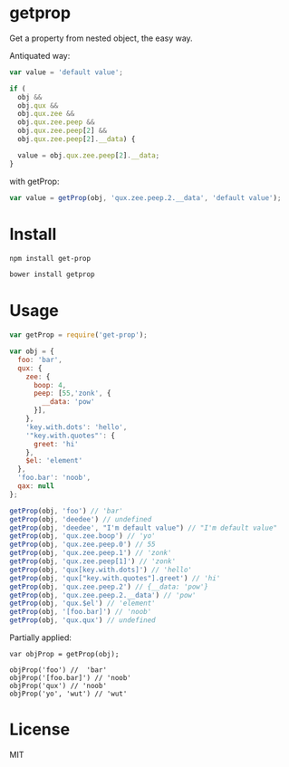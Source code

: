 # getprop

Get a property from nested object, the easy way.

Antiquated way:

```javascript
var value = 'default value';

if (
  obj &&
  obj.qux &&
  obj.qux.zee &&
  obj.qux.zee.peep &&
  obj.qux.zee.peep[2] &&
  obj.qux.zee.peep[2].__data) {

  value = obj.qux.zee.peep[2].__data;
}
```

with getProp:

```javascript
var value = getProp(obj, 'qux.zee.peep.2.__data', 'default value');
```

# Install

```bash
npm install get-prop
```

```bash
bower install getprop
```

# Usage

```javascript
var getProp = require('get-prop');

var obj = {
  foo: 'bar',
  qux: {
    zee: {
      boop: 4,
      peep: [55,'zonk', {
        __data: 'pow'
      }],
    },
    'key.with.dots': 'hello',
    '"key.with.quotes"': {
      greet: 'hi'
    },
    $el: 'element'
  },
  'foo.bar': 'noob',
  qax: null
};

getProp(obj, 'foo') // 'bar'
getProp(obj, 'deedee') // undefined
getProp(obj, 'deedee', "I'm default value") // "I'm default value"
getProp(obj, 'qux.zee.boop') // 'yo'
getProp(obj, 'qux.zee.peep.0') // 55
getProp(obj, 'qux.zee.peep.1') // 'zonk'
getProp(obj, 'qux.zee.peep[1]') // 'zonk'
getProp(obj, 'qux[key.with.dots]') // 'hello'
getProp(obj, 'qux["key.with.quotes"].greet') // 'hi'
getProp(obj, 'qux.zee.peep.2') // {__data: 'pow'}
getProp(obj, 'qux.zee.peep.2.__data') // 'pow'
getProp(obj, 'qux.$el') // 'element'
getProp(obj, '[foo.bar]') // 'noob'
getProp(obj, 'qux.qux') // undefined
```

Partially applied:

```
var objProp = getProp(obj);

objProp('foo') //  'bar'
objProp('[foo.bar]') // 'noob'
objProp('qux') // 'noob'
objProp('yo', 'wut') // 'wut'
```

# License

MIT
